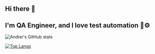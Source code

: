 ## Hi there :wave:
## I'm QA Engineer, and I love test automation :bullettrain_front::gear:

![Andrei's GitHub stats](https://github-readme-stats.vercel.app/api?username=AndreyKolesinskiy&show_icons=true&theme=radical)

[![Top Langs](https://github-readme-stats.vercel.app/api/top-langs/?username=AndreyKolesinskiy&layout=compact)](https://github.com/AndreyKolesinskiy)
